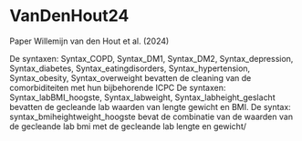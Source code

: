 # VanDenHout24
Paper Willemijn van den Hout et al. (2024)


De syntaxen: Syntax_COPD, Syntax_DM1, Syntax_DM2, Syntax_depression, Syntax_diabetes, Syntax_eatingdisorders, Syntax_hypertension, Syntax_obesity, Syntax_overweight bevatten de cleaning van de comorbiditeiten met hun bijbehorende ICPC
De syntaxen: Syntax_labBMI_hoogste, Syntax_labweight, Syntax_labheight_geslacht bevatten de gecleande lab waarden van lengte gewicht en BMI.
De syntax: syntax_bmiheightweight_hoogste bevat de combinatie van de waarden van de gecleande lab bmi met de gecleande lab lengte en gewicht/
